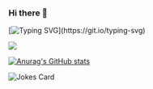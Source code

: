 ### Hi there 👋
[![Typing SVG](https://readme-typing-svg.herokuapp.com/?lines=My+name+is+Leigh+Ola;I+create+software+solutions.)](https://git.io/typing-svg)

![](https://gitwar.herokuapp.com/badge?username=Leigh-Ola)

[![Anurag's GitHub stats](https://github-readme-stats.vercel.app/api?username=Leigh-Ola)](https://github.com/anuraghazra/github-readme-stats)

<!-- Markdown -->

![Jokes Card](https://readme-jokes.vercel.app/api?hideBorder&theme=cobalt&qColor=%23999999&aColor=%23bbdb51)

<!--
**Leigh-Ola/Leigh-Ola** is a ✨ _special_ ✨ repository because its `README.md` (this file) appears on your GitHub profile.

Here are some ideas to get you started:

- 🔭 I’m currently working on ...
- 🌱 I’m currently learning ...
- 👯 I’m looking to collaborate on ...
- 🤔 I’m looking for help with ...
- 💬 Ask me about ...
- 📫 How to reach me: ...
- 😄 Pronouns: ...
- ⚡ Fun fact: ...


-->
